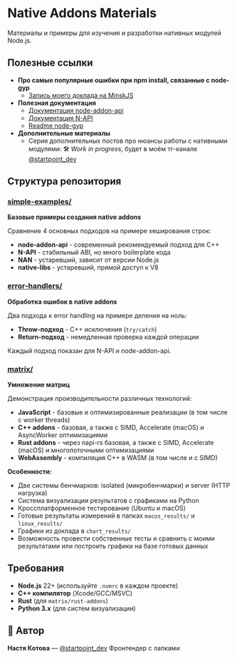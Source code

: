 # Native Addons Materials

Материалы и примеры для изучения и разработки нативных модулей Node.js.

## Полезные ссылки

- **Про самые популярные ошибки при npm install, связанные с node-gyp**
    - [Запись моего доклада на MinskJS](https://youtu.be/fYRw6QFXkqw?si=9IbJzB6XS4SuM81_)
- **Полезная документация**
    - [Документация node-addon-api](https://github.com/nodejs/node-addon-api/blob/main/doc/README.md)  
    - [Документация N-API](https://nodejs.org/api/n-api.html)
    - [Readme node-gyp](https://github.com/nodejs/node-gyp)
- **Дополнительные материалы**
    - Серия дополнительных постов про нюансы работы с нативными модулями: 🛠️ *Work in progress*, будет в моём тг-канале [@startpoint_dev](https://t.me/startpoint_dev)

## Структура репозитория

### [simple-examples/](./simple-examples/)
**Базовые примеры создания native addons**

Сравнение 4 основных подходов на примере хеширования строк:
- **node-addon-api** - современный рекомендуемый подход для C++
- **N-API** - стабильный ABI, но много boilerplate кода
- **NAN** - устаревший, зависит от версии Node.js  
- **native-libs** - устаревший, прямой доступ к V8

### [error-handlers/](./error-handlers/)
**Обработка ошибок в native addons**

Два подхода к error handling на примере деления на ноль:
- **Throw-подход** - C++ исключения (`try/catch`)
- **Return-подход** - немедленная проверка каждой операции

Каждый подход показан для N-API и node-addon-api.

### [matrix/](./matrix/)
**Умножение матриц**

Демонстрация производительности различных технологий:
- **JavaScript** - базовые и оптимизированные реализации (в том числе с worker threads)
- **C++ addons** - базовая, а также с SIMD, Accelerate (macOS) и AsyncWorker оптимизациями
- **Rust addons** - через napi-rs базовая, а также с SIMD, Accelerate (macOS) и  многопоточными оптимизациями
- **WebAssembly** - компиляция C++ в WASM (в том числе и с SIMD)

**Особенности:**
- Две системы бенчмарков: isolated (микробенчмарки) и server (HTTP нагрузка)
- Система визуализации результатов с графиками на Python
- Кроссплатформенное тестирование (Ubuntu и macOS)
- Готовые результаты измерений в папках `macos_results/` и `linux_results/`
- Графики из доклада в `chart_results/`
- Возможность провести собственные тесты и сравнить с моими результатами или построить графики на базе готовых данных

## Требования

- **Node.js** 22+ (используйте `.nvmrc` в каждом проекте)
- **C++ компилятор** (Xcode/GCC/MSVC)
- **Rust** (для `matrix/rust-addons`)
- **Python 3.x** (для систем визуализации)

## 🤝 Автор

**Настя Котова** — [@startpoint_dev](https://t.me/startpoint_dev)
Фронтендер с лапками

